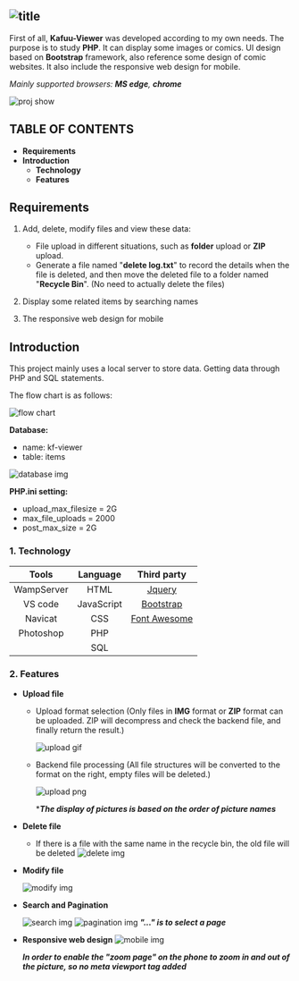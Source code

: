 
![title](https://i.imgur.com/DsKfxsn.png)
---
First of all, **Kafuu-Viewer** was developed according to my own needs. The purpose is to study **PHP**.  It can display some images or comics. UI design based on **Bootstrap** framework, also reference some design of comic websites. It also include the responsive web design for mobile.

*Mainly supported browsers: **MS edge**, **chrome***

![proj show](https://i.imgur.com/wxK5IZ5.png)

## TABLE OF CONTENTS
* **Requirements**
* **Introduction**
  * **Technology**
  * **Features**
  
## Requirements
1. Add, delete, modify files and view these data:
    * File upload in different situations, such as **folder** upload or **ZIP** upload.
    * Generate a file named "**delete log.txt**" to record the details when the file is deleted, and then move the deleted file to a folder named "**Recycle Bin**". (No need to actually delete the files)
    
2. Display some related items by searching names

3. The responsive web design for mobile

## Introduction
This project mainly uses a local server to store data. Getting data through PHP and SQL statements. 

The flow chart is as follows:

![flow chart](https://i.imgur.com/3SQy5Wm.png)

**Database:**
- name: kf-viewer
- table: items

![database img](https://i.imgur.com/DwT9LL0.png)

**PHP.ini setting:**
- upload_max_filesize = 2G
- max_file_uploads = 2000
- post_max_size = 2G

### 1. Technology
  |   Tools    |  Language  | Third party                               |
  |:----------:|:----------:|:-----------------------------------------:|
  | WampServer |    HTML    | [Jquery](https://jquery.com/)             |
  |  VS code   | JavaScript | [Bootstrap](https://getbootstrap.com/)    |
  |  Navicat   |    CSS     | [Font Awesome](https://fontawesome.com/)  |
  | Photoshop  |    PHP     |                                           |
  |            |    SQL     |                                           |

###  2. Features
* **Upload file**

  * Upload format selection (Only files in **IMG** format or **ZIP** format can be uploaded. ZIP will decompress and check the backend file, and finally return the result.)
  
    ![upload gif](https://i.imgur.com/EEzjnt2.gif)

  * Backend file processing (All file structures will be converted to the format on the right, empty files will be deleted.)
  
    ![upload png](https://i.imgur.com/zUHy4rz.png)
    
      ****The display of pictures is based on the order of picture names***
  
* **Delete file**
  * If there is a file with the same name in the recycle bin, the old file will be deleted
  ![delete img](https://i.imgur.com/IdzPkJ1.png)
  
* **Modify file**

  ![modify img](https://i.imgur.com/6CsXJLP.png)
  
* **Search and Pagination**
  
  ![search img](https://i.imgur.com/cvXfBCx.gif)
  ![pagination img](https://i.imgur.com/5bpSS5B.gif)
  ***"..." is to select a page***
  
* **Responsive web design**
  ![mobile img](https://i.imgur.com/YlcxG3Z.png)
  
  ***In order to enable the "zoom page" on the phone to zoom in and out of the picture,  so no meta viewport tag added***
